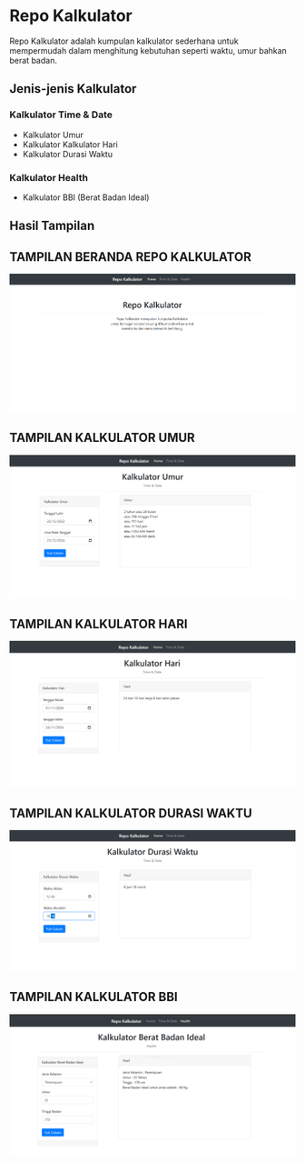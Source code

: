 # Repo Kalkulator

Repo Kalkulator adalah kumpulan kalkulator sederhana untuk mempermudah dalam menghitung kebutuhan seperti waktu, umur bahkan berat badan.

## Jenis-jenis Kalkulator

### Kalkulator Time & Date

- Kalkulator Umur
- Kalkulator Kalkulator Hari
- Kalkulator Durasi Waktu

### Kalkulator Health

- Kalkulator BBI (Berat Badan Ideal)

## Hasil Tampilan

## TAMPILAN BERANDA REPO KALKULATOR

![GAMBAR BERANDA](image/1beranda.PNG) <!-- Ganti dengan path ke gambar beranda Anda -->

## TAMPILAN KALKULATOR UMUR

![GAMBAR KALKULATOR UMUR](image/3kalkulatorumur.PNG) <!-- Ganti dengan path ke gambar kalkulator umur Anda -->

## TAMPILAN KALKULATOR HARI

![GAMBAR KALKULATOR HARI](image/4kalkulatorhari.PNG)

## TAMPILAN KALKULATOR DURASI WAKTU

![GAMBAR KALKULATOR HARI](image/5kalkulatordurasi.PNG)

## TAMPILAN KALKULATOR BBI

![GAMBAR KALKULATOR HARI](image/7kalkulatorbbi.PNG)
